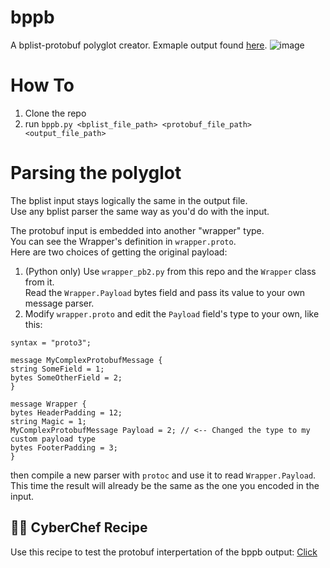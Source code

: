 # bppb
A bplist-protobuf polyglot creator.
Exmaple output found [here](https://github.com/theXappy/bppb/raw/main/src/test/output.bppb).
![image](https://github.com/theXappy/bppb/assets/10898152/a61ff93a-46f2-4285-ab92-4f8752ec45af)


# How To
1. Clone the repo
2. run `bppb.py <bplist_file_path> <protobuf_file_path> <output_file_path>`

# Parsing the polyglot
The bplist input stays logically the same in the output file.  
Use any bplist parser the same way as you'd do with the input.

The protobuf input is embedded into another "wrapper" type.  
You can see the Wrapper's definition in `wrapper.proto`.  
Here are two choices of getting the original payload:
1. (Python only) Use `wrapper_pb2.py` from this repo and the `Wrapper` class from it.  
  Read the `Wrapper.Payload` bytes field and pass its value to your own message parser.
2. Modify `wrapper.proto` and edit the `Payload` field's type to your own, like this:  
  ```
syntax = "proto3";

message MyComplexProtobufMessage {
  string SomeField = 1;
  bytes SomeOtherField = 2;
}

message Wrapper {
  bytes HeaderPadding = 12;
  string Magic = 1;
  MyComplexProtobufMessage Payload = 2; // <-- Changed the type to my custom payload type
  bytes FooterPadding = 3;
}
```
then compile a new parser with `protoc` and use it to read `Wrapper.Payload`.  
This time the result will already be the same as the one you encoded in the input.

## 👨‍🍳 CyberChef Recipe
Use this recipe to test the protobuf interpertation of the bppb output: [Click](https://gchq.github.io/CyberChef/#recipe=Protobuf_Decode('syntax%20%3D%20%22proto3%22;%5Cn%5Cnmessage%20Wrapper%20%7B%5Cn%20%20bytes%20HeaderPadding%20%3D%2012;%5Cn%20%20string%20Magic%20%3D%201;%5Cn%20%20bytes%20Payload%20%3D%202;%5Cn%20%20bytes%20FooterPadding%20%3D%203;%5Cn%7D',false,false)JPath_expression('Payload','%5C%5Cn',true)Find_/_Replace(%7B'option':'Regex','string':'%22'%7D,'',true,false,true,false)From_Base64('A-Za-z0-9%2B/%3D',true,false)Protobuf_Decode('//%20Place%20your%20payload%20schema%20here',false,false)&input=YnBsaXN0MDDWAQIDBAUGBwgJCgsMXxAvTG9uZ0tleTAwMDAxMTExMjIyMjMzMzM0NDQ0NTU1NTY2NjY3Nzc3ODg4ODk5OTlRYVFiUWNRZFFlQhM3AAAAAAAAAAAAAAAAAAAAAAAAAAAAAAAAXxIAAAAcCgZCUFBCdjMSEAoOSGVsbG8sIFdvcmxkIX4adF8QP0FCQ0RFRkdISUpLTE1OT1BRUlNUVVZXWFlaYWJjZGVmZ2hpamtsbW5vcHFyc3R1dnd4eXowMTIzNDU2Nzg5IRB7CAkACBVHSUtNT1GO0NLT1AAAAAAAAAEBAAAAAAAAAA0AAAAAAAAAAAAAAAAAAADV)


